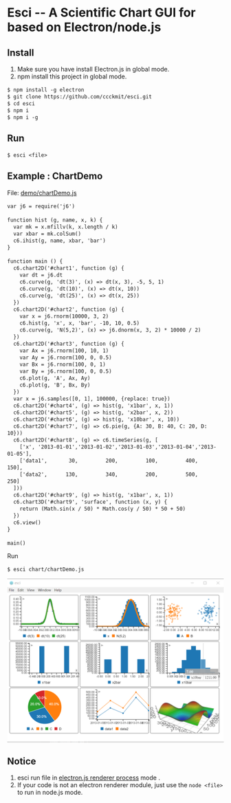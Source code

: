 # Esci -- A Scientific Chart GUI for based on Electron/node.js

## Install

1. Make sure you have install Electron.js in global mode.
2. npm install this project in global mode.

```
$ npm install -g electron
$ git clone https://github.com/ccckmit/esci.git
$ cd esci
$ npm i
$ npm i -g
```

## Run

```
$ esci <file>
```


## Example : ChartDemo

File: [demo/chartDemo.js](demo/chartDemo.js)

```
var j6 = require('j6')

function hist (g, name, x, k) {
  var mk = x.mfillv(k, x.length / k)
  var xbar = mk.colSum()
  c6.ihist(g, name, xbar, 'bar')
}

function main () {
  c6.chart2D('#chart1', function (g) {
    var dt = j6.dt
    c6.curve(g, 'dt(3)', (x) => dt(x, 3), -5, 5, 1)
    c6.curve(g, 'dt(10)', (x) => dt(x, 10))
    c6.curve(g, 'dt(25)', (x) => dt(x, 25))
  })
  c6.chart2D('#chart2', function (g) {
    var x = j6.rnorm(10000, 3, 2)
    c6.hist(g, 'x', x, 'bar', -10, 10, 0.5)
    c6.curve(g, 'N(5,2)', (x) => j6.dnorm(x, 3, 2) * 10000 / 2)
  })
  c6.chart2D('#chart3', function (g) {
    var Ax = j6.rnorm(100, 10, 1)
    var Ay = j6.rnorm(100, 0, 0.5)
    var Bx = j6.rnorm(100, 0, 1)
    var By = j6.rnorm(100, 0, 0.5)
    c6.plot(g, 'A', Ax, Ay)
    c6.plot(g, 'B', Bx, By)
  })
  var x = j6.samples([0, 1], 100000, {replace: true})
  c6.chart2D('#chart4', (g) => hist(g, 'x1bar', x, 1))
  c6.chart2D('#chart5', (g) => hist(g, 'x2bar', x, 2))
  c6.chart2D('#chart6', (g) => hist(g, 'x10bar', x, 10))
  c6.chart2D('#chart7', (g) => c6.pie(g, {A: 30, B: 40, C: 20, D: 10}))
  c6.chart2D('#chart8', (g) => c6.timeSeries(g, [
    ['x', '2013-01-01','2013-01-02','2013-01-03','2013-01-04','2013-01-05'],
    ['data1',       30,         200,         100,         400,         150],
    ['data2',      130,         340,         200,         500,         250]
  ]))
  c6.chart2D('#chart9', (g) => hist(g, 'x1bar', x, 1))
  c6.chart3D('#chart9', 'surface', function (x, y) {
    return (Math.sin(x / 50) * Math.cos(y / 50) * 50 + 50)
  })
  c6.view()
}

main()

```

Run

```
$ esci chart/chartDemo.js
```

![](demo/esciChartDemo.png)

## Notice

1. esci run file in [electron.js renderer process](https://github.com/electron/electron/blob/master/docs/tutorial/quick-start.md#renderer-process) mode .
2. If your code is not an electron renderer module, just use the `node <file>` to run in node.js mode.
